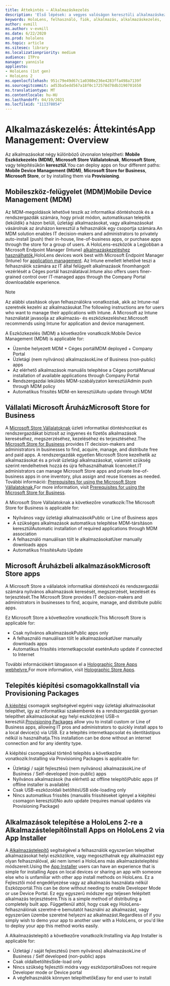 ```yaml
---
title: Áttekintés – Alkalmazáskezelés
description: 'Első lépések: a vegyes valóságon keresztüli alkalmazáskezelés áttekintése mobileszköz-felügyelet, Vállalati Microsoft Áruház és kiépítési csomagok használatával.'
keywords: HoloLens, felhasználó, fiók, alkalmazás, alkalmazáskezelés,
author: evmill
ms.author: v-evmill
ms.date: 6/22/2020
ms.prod: hololens
ms.topic: article
ms.sitesec: library
ms.localizationpriority: medium
audience: ITPro
manager: yannisle
appliesto:
- HoloLens (1st gen)
- HoloLens 2
ms.openlocfilehash: 951c79e49d67c1a0308e236e4283ffa498a7139f
ms.sourcegitcommit: ad53ba5edd567a18f0c172578d78db3190701650
ms.translationtype: MT
ms.contentlocale: hu-HU
ms.lasthandoff: 04/19/2021
ms.locfileid: "111378054"
---
```

# <a name="app-management-overview"></a><span data-ttu-id="40894-104">Alkalmazáskezelés: Áttekintés</span><span class="sxs-lookup"><span data-stu-id="40894-104">App Management: Overview</span></span>

<span data-ttu-id="40894-105">Az alkalmazásokat négy különböző útvonalon telepítheti: **Mobile Eszközkezelés (MDM),** **Microsoft Store Vállalatoknak**, **Microsoft Store**, vagy telepítésükön **keresztül.**</span><span class="sxs-lookup"><span data-stu-id="40894-105">You can deploy apps on four different paths: **Mobile Device Management (MDM)**, **Microsoft Store for Business**, **Microsoft Store**, or by installing them via **Provisioning**.</span></span>

## <a name="mobile-device-management-mdm"></a><span data-ttu-id="40894-106">Mobileszköz-felügyelet (MDM)</span><span class="sxs-lookup"><span data-stu-id="40894-106">Mobile Device Management (MDM)</span></span>

<span data-ttu-id="40894-107">Az MDM-megoldások lehetővé teszik az informatikai döntéshozók és a rendszergazdák számára, hogy privát módon, automatikusan telepítik (leküldik) a házon belüli, üzletági alkalmazásokat, vagy alkalmazásokat vásárolnak az áruházon keresztül a felhasználók egy csoportja számára.</span><span class="sxs-lookup"><span data-stu-id="40894-107">An MDM solution enables IT decision-makers and administrators to privately auto-install (push) their in-house, line-of-business apps, or purchase apps through the store for a group of users.</span></span> <span data-ttu-id="40894-108">A HoloLens-eszközök a Legjobban a Microsoft Endpoint Manager (Intune) [alkalmazáskezeléshez használhatók.](app-deploy-intune.md)</span><span class="sxs-lookup"><span data-stu-id="40894-108">HoloLens devices work best with Microsoft Endpoint Manager (Intune) for [application management](app-deploy-intune.md).</span></span> <span data-ttu-id="40894-109">Az Intune emellett lehetővé teszi a felhasználók számára az IT által felügyelt alkalmazások finomhangolt vezérlését a Céges portál használatával.</span><span class="sxs-lookup"><span data-stu-id="40894-109">Intune also offers users finer-grained control over IT-managed apps through the Company Portal downloadable experience.</span></span>

> [!NOTE]
> <span data-ttu-id="40894-110">Az alábbi utasítások olyan felhasználókra vonatkozóak, akik az Intune-nal szeretnék kezelni az alkalmazásukat.</span><span class="sxs-lookup"><span data-stu-id="40894-110">The following instructions are for users who want to manage their applications with Intune.</span></span> <span data-ttu-id="40894-111">A Microsoft az Intune használatát javasolja az alkalmazás- és eszközkezeléshez.</span><span class="sxs-lookup"><span data-stu-id="40894-111">Microsoft recommends using Intune for application and device management.</span></span>

<span data-ttu-id="40894-112">A Eszközkezelés (MDM) a következőre vonatkozik:</span><span class="sxs-lookup"><span data-stu-id="40894-112">Mobile Device Management (MDM) is applicable for:</span></span>

* <span data-ttu-id="40894-113">Üzembe helyezett MDM + Céges portál</span><span class="sxs-lookup"><span data-stu-id="40894-113">MDM deployed + Company Portal</span></span>
* <span data-ttu-id="40894-114">Üzletági (nem nyilvános) alkalmazások</span><span class="sxs-lookup"><span data-stu-id="40894-114">Line of Business (non-public) apps</span></span>
* <span data-ttu-id="40894-115">Az elérhető alkalmazások manuális telepítése a Céges portál</span><span class="sxs-lookup"><span data-stu-id="40894-115">Manual installation of available applications through Company Portal</span></span>
* <span data-ttu-id="40894-116">Rendszergazdai leküldés MDM-szabályzaton keresztül</span><span class="sxs-lookup"><span data-stu-id="40894-116">Admin push through MDM policy</span></span>
* <span data-ttu-id="40894-117">Automatikus frissítés MDM-en keresztül</span><span class="sxs-lookup"><span data-stu-id="40894-117">Auto update through MDM</span></span>

## <a name="microsoft-store-for-business"></a><span data-ttu-id="40894-118">Vállalati Microsoft Áruház</span><span class="sxs-lookup"><span data-stu-id="40894-118">Microsoft Store for Business</span></span>

<span data-ttu-id="40894-119">A [Microsoft Store Vállalatoknak](app-deploy-store-business.md) üzleti informatikai döntéshozókat és rendszergazdákat biztosít az ingyenes és fizetős alkalmazások kereséséhez, megszerzéséhez, kezeléséhez és terjesztéséhez.</span><span class="sxs-lookup"><span data-stu-id="40894-119">The [Microsoft Store for Business](app-deploy-store-business.md) provides IT decision-makers and administrators in businesses to find, acquire, manage, and distribute free and paid apps.</span></span> <span data-ttu-id="40894-120">A rendszergazdák egyetlen Microsoft Store kezelhetik az alkalmazásokat és a privát üzletági alkalmazásokat, valamint szükség szerint rendelhetnek hozzá és újra felhasználhatnak licenceket.</span><span class="sxs-lookup"><span data-stu-id="40894-120">IT administrators can manage Microsoft Store apps and private line-of-business apps in one inventory, plus assign and reuse licenses as needed.</span></span> <span data-ttu-id="40894-121">További információ: [Prerequisites for using the Microsoft Store Vállalatoknak.](https://docs.microsoft.com/microsoft-store/prerequisites-microsoft-store-for-business)</span><span class="sxs-lookup"><span data-stu-id="40894-121">For more information, visit [Prerequisites for using the Microsoft Store for Business](https://docs.microsoft.com/microsoft-store/prerequisites-microsoft-store-for-business).</span></span>

<span data-ttu-id="40894-122">A Microsoft Store Vállalatoknak a következőre vonatkozik:</span><span class="sxs-lookup"><span data-stu-id="40894-122">The Microsoft Store for Business is applicable for:</span></span>

* <span data-ttu-id="40894-123">Nyilvános vagy üzletági alkalmazások</span><span class="sxs-lookup"><span data-stu-id="40894-123">Public or Line of Business apps</span></span>
* <span data-ttu-id="40894-124">A szükséges alkalmazások automatikus telepítése MDM-társításon keresztül</span><span class="sxs-lookup"><span data-stu-id="40894-124">Automatic installation of required applications through MDM association</span></span>
* <span data-ttu-id="40894-125">A felhasználó manuálisan tölt le alkalmazásokat</span><span class="sxs-lookup"><span data-stu-id="40894-125">User manually downloads apps</span></span>
* <span data-ttu-id="40894-126">Automatikus frissítés</span><span class="sxs-lookup"><span data-stu-id="40894-126">Auto Update</span></span>

## <a name="microsoft-store-apps"></a><span data-ttu-id="40894-127">Microsoft Áruházbeli alkalmazások</span><span class="sxs-lookup"><span data-stu-id="40894-127">Microsoft Store apps</span></span>

<span data-ttu-id="40894-128">A Microsoft Store a vállalatok informatikai döntéshozói és rendszergazdái számára nyilvános alkalmazások keresését, megszerzését, kezelését és terjesztését.</span><span class="sxs-lookup"><span data-stu-id="40894-128">The Microsoft Store provides IT decision-makers and administrators in businesses to find, acquire, manage, and distribute public apps.</span></span>

<span data-ttu-id="40894-129">Ez Microsoft Store a következőre vonatkozik:</span><span class="sxs-lookup"><span data-stu-id="40894-129">This Microsoft Store is applicable for:</span></span>

* <span data-ttu-id="40894-130">Csak nyilvános alkalmazások</span><span class="sxs-lookup"><span data-stu-id="40894-130">Public apps only</span></span>
* <span data-ttu-id="40894-131">A felhasználó manuálisan tölt le alkalmazásokat</span><span class="sxs-lookup"><span data-stu-id="40894-131">User manually downloads apps</span></span>
* <span data-ttu-id="40894-132">Automatikus frissítés internetkapcsolat esetén</span><span class="sxs-lookup"><span data-stu-id="40894-132">Auto update if connected to Internet</span></span>

<span data-ttu-id="40894-133">További információkért látogasson el a [Holographic Store Apps webhelyre.](https://docs.microsoft.com/hololens/holographic-store-apps)</span><span class="sxs-lookup"><span data-stu-id="40894-133">For more information, visit [Holographic Store Apps](https://docs.microsoft.com/hololens/holographic-store-apps).</span></span>

## <a name="install-via-provisioning-packages"></a><span data-ttu-id="40894-134">Telepítés kiépítési csomagokkal</span><span class="sxs-lookup"><span data-stu-id="40894-134">Install via Provisioning Packages</span></span>

<span data-ttu-id="40894-135">[A kiépítési](app-deploy-provisioning-package.md) csomagok segítségével egyéni vagy üzletági alkalmazásokat telepíthet, így az informatikai szakemberek és a rendszergazdák gyorsan telepíthet alkalmazásokat egy helyi eszköz(ére) USB-n keresztül.</span><span class="sxs-lookup"><span data-stu-id="40894-135">[Provisioning Packages](app-deploy-provisioning-package.md) allow you to install custom or Line of Business apps, allowing IT pros and administrators to quickly install apps to a local device(s) via USB.</span></span> <span data-ttu-id="40894-136">Ez a telepítés internetkapcsolat és identitástípus nélkül is használhatja.</span><span class="sxs-lookup"><span data-stu-id="40894-136">This installation can be done without an internet connection and for any identity type.</span></span>

<span data-ttu-id="40894-137">A kiépítési csomagokkal történő telepítés a következőre vonatkozik:</span><span class="sxs-lookup"><span data-stu-id="40894-137">Installing via Provisioning Packages is applicable for:</span></span>

* <span data-ttu-id="40894-138">Üzletági / saját fejlesztésű (nem nyilvános) alkalmazások</span><span class="sxs-lookup"><span data-stu-id="40894-138">Line of Business / Self-developed (non-public) apps</span></span>
* <span data-ttu-id="40894-139">Nyilvános alkalmazások (ha elérhető az offline telepítő)</span><span class="sxs-lookup"><span data-stu-id="40894-139">Public apps (if offline installer is available)</span></span>
* <span data-ttu-id="40894-140">Csak USB-eszközoldali betöltés</span><span class="sxs-lookup"><span data-stu-id="40894-140">USB side-loading only</span></span>
* <span data-ttu-id="40894-141">Nincs automatikus frissítés (manuális frissítéseket igényel a kiépítési csomagon keresztül)</span><span class="sxs-lookup"><span data-stu-id="40894-141">No auto update (requires manual updates via Provisioning Package)</span></span>

## <a name="install-apps-on-hololens-2-via-app-installer"></a><span data-ttu-id="40894-142">Alkalmazások telepítése a HoloLens 2-re a Alkalmazástelepítő</span><span class="sxs-lookup"><span data-stu-id="40894-142">Install Apps on HoloLens 2 via App Installer</span></span>

<span data-ttu-id="40894-143">A [Alkalmazástelepítő](app-deploy-app-installer.md) segítségével a felhasználók egyszerűen telepíthet alkalmazásokat helyi eszközökre, vagy megoszthatnak egy alkalmazást egy olyan felhasználóval, aki nem ismeri a HoloLens más alkalmazástelepítési módszereit.</span><span class="sxs-lookup"><span data-stu-id="40894-143">Using the [App Installer](app-deploy-app-installer.md) users can have an experience that is simple for installing Apps on local devices or sharing an app with someone else who is unfamiliar with other app install methods on HoloLens.</span></span> <span data-ttu-id="40894-144">Ez a Fejlesztői mód engedélyezése vagy az alkalmazás használata nélkül Eszközportál.</span><span class="sxs-lookup"><span data-stu-id="40894-144">This can be done without needing to enable Developer Mode or use Device Portal.</span></span> <span data-ttu-id="40894-145">Ez egy egyszerű módszer egy teljesen felépített alkalmazás terjesztésére.</span><span class="sxs-lookup"><span data-stu-id="40894-145">This is a simple method of distributing a completely built app.</span></span> <span data-ttu-id="40894-146">Függetlenül attól, hogy csak egy HoloLens-felhasználónak szeretné-e bemutatót használni az alkalmazást, vagy egyszerűen üzembe szeretné helyezni az alkalmazást.</span><span class="sxs-lookup"><span data-stu-id="40894-146">Regardless of if you simply wish to demo your app to another user with a HoloLens, or you'd like to deploy your app this method works easily.</span></span>

<span data-ttu-id="40894-147">A Alkalmazástelepítő a következőre vonatkozik:</span><span class="sxs-lookup"><span data-stu-id="40894-147">Installing via App Installer is applicable for:</span></span>

* <span data-ttu-id="40894-148">Üzletági / saját fejlesztésű (nem nyilvános) alkalmazások</span><span class="sxs-lookup"><span data-stu-id="40894-148">Line of Business / Self developed (non-public) apps</span></span>
* <span data-ttu-id="40894-149">Csak oldalbetöltés</span><span class="sxs-lookup"><span data-stu-id="40894-149">Side-load only</span></span>
* <span data-ttu-id="40894-150">Nincs szükség fejlesztői módra vagy eszközportálra</span><span class="sxs-lookup"><span data-stu-id="40894-150">Does not require Developer mode or Device portal</span></span>
* <span data-ttu-id="40894-151">A végfelhasználók könnyen telepíthetők</span><span class="sxs-lookup"><span data-stu-id="40894-151">Easy for end user to install</span></span>
